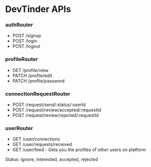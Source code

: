 # DevTinder APIs

### authRouter
- POST /signup
- POST /login
- POST /logout

### profileRouter
- GET /profile/view
- PATCH /profile/edit
- PATCH /profile/password

### connectionRequestRouter
- POST /request/send/:status/:userId
- POST /request/review/accepted/:requestId
- POST /request/review/rejected/:requestId

### userRouter
- GET /user/connections
- GET /user/requests/received
- GET /user/feed - Gets you the profiles of other users on platform

Status: ignore, interested, accepted, rejected
